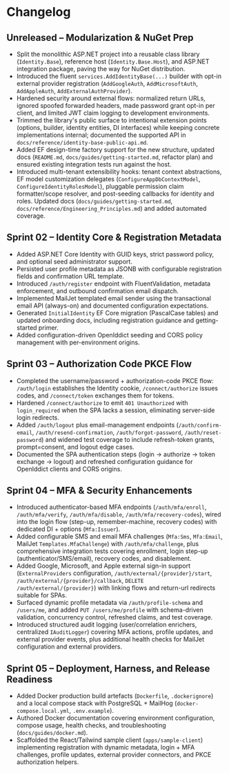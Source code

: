 # Changelog

## Unreleased – Modularization & NuGet Prep
- Split the monolithic ASP.NET project into a reusable class library (`Identity.Base`), reference host (`Identity.Base.Host`), and ASP.NET integration package, paving the way for NuGet distribution.
- Introduced the fluent `services.AddIdentityBase(...)` builder with opt-in external provider registration (`AddGoogleAuth`, `AddMicrosoftAuth`, `AddAppleAuth`, `AddExternalAuthProvider`).
- Hardened security around external flows: normalized return URLs, ignored spoofed forwarded headers, made password grant opt-in per client, and limited JWT claim logging to development environments.
- Trimmed the library's public surface to intentional extension points (options, builder, identity entities, DI interfaces) while keeping concrete implementations internal; documented the supported API in `docs/reference/identity-base-public-api.md`.
- Added EF design-time factory support for the new structure, updated docs (`README.md`, `docs/guides/getting-started.md`, refactor plan) and ensured existing integration tests run against the host.
- Introduced multi-tenant extensibility hooks: tenant context abstractions, EF model customization delegates (`ConfigureAppDbContextModel`, `ConfigureIdentityRolesModel`), pluggable permission claim formatter/scope resolver, and post-seeding callbacks for identity and roles. Updated docs (`docs/guides/getting-started.md`, `docs/reference/Engineering_Principles.md`) and added automated coverage.

## Sprint 02 – Identity Core & Registration Metadata
- Added ASP.NET Core Identity with GUID keys, strict password policy, and optional seed administrator support.
- Persisted user profile metadata as JSONB with configurable registration fields and confirmation URL template.
- Introduced `/auth/register` endpoint with FluentValidation, metadata enforcement, and outbound confirmation email dispatch.
- Implemented MailJet templated email sender using the transactional email API (always-on) and documented configuration expectations.
- Generated `InitialIdentity` EF Core migration (PascalCase tables) and updated onboarding docs, including registration guidance and getting-started primer.
- Added configuration-driven OpenIddict seeding and CORS policy management with per-environment origins.

## Sprint 03 – Authorization Code PKCE Flow
- Completed the username/password + authorization-code PKCE flow: `/auth/login` establishes the Identity cookie, `/connect/authorize` issues codes, and `/connect/token` exchanges them for tokens.
- Hardened `/connect/authorize` to emit `401 Unauthorized` with `login_required` when the SPA lacks a session, eliminating server-side login redirects.
- Added `/auth/logout` plus email-management endpoints (`/auth/confirm-email`, `/auth/resend-confirmation`, `/auth/forgot-password`, `/auth/reset-password`) and widened test coverage to include refresh-token grants, prompt=consent, and logout edge cases.
- Documented the SPA authentication steps (login → authorize → token exchange → logout) and refreshed configuration guidance for OpenIddict clients and CORS origins.

## Sprint 04 – MFA & Security Enhancements
- Introduced authenticator-based MFA endpoints (`/auth/mfa/enroll`, `/auth/mfa/verify`, `/auth/mfa/disable`, `/auth/mfa/recovery-codes`), wired into the login flow (step-up, remember-machine, recovery codes) with dedicated DI + options (`Mfa:Issuer`).
- Added configurable SMS and email MFA challenges (`Mfa:Sms`, `Mfa:Email`, MailJet `Templates.MfaChallenge`) with `/auth/mfa/challenge`, plus comprehensive integration tests covering enrollment, login step-up (authenticator/SMS/email), recovery codes, and disablement.
- Added Google, Microsoft, and Apple external sign-in support (`ExternalProviders` configuration, `/auth/external/{provider}/start`, `/auth/external/{provider}/callback`, `DELETE /auth/external/{provider}`) with linking flows and return-url redirects suitable for SPAs.
- Surfaced dynamic profile metadata via `/auth/profile-schema` and `/users/me`, and added `PUT /users/me/profile` with schema-driven validation, concurrency control, refreshed claims, and test coverage.
- Introduced structured audit logging (user/correlation enrichers, centralized `IAuditLogger`) covering MFA actions, profile updates, and external provider events, plus additional health checks for MailJet configuration and external providers.

## Sprint 05 – Deployment, Harness, and Release Readiness
- Added Docker production build artefacts (`Dockerfile`, `.dockerignore`) and a local compose stack with PostgreSQL + MailHog (`docker-compose.local.yml`, `.env.example`).
- Authored Docker documentation covering environment configuration, compose usage, health checks, and troubleshooting (`docs/guides/docker.md`).
- Scaffolded the React/Tailwind sample client (`apps/sample-client`) implementing registration with dynamic metadata, login + MFA challenges, profile updates, external provider connectors, and PKCE authorization helpers.
